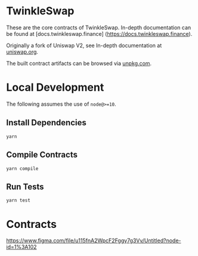 # TwinkleSwap


These are the core contracts of TwinkleSwap. In-depth documentation can be found at [docs.twinkleswap.finance] (https://docs.twinkleswap.finance).

Originally a fork of Uniswap V2, see In-depth documentation at [uniswap.org](https://uniswap.org/docs).

The built contract artifacts can be browsed via [unpkg.com](https://unpkg.com/browse/@uniswap/v2-core@latest/).

# Local Development

The following assumes the use of `node@>=10`.

## Install Dependencies

`yarn`

## Compile Contracts

`yarn compile`

## Run Tests

`yarn test`


# Contracts 

https://www.figma.com/file/u115fnA2WpcF2Fggy7g3Vv/Untitled?node-id=1%3A102
